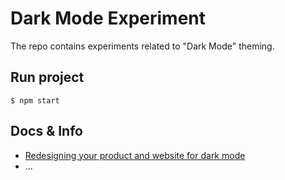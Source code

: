 # Dark Mode Experiment

The repo contains experiments related to "Dark Mode" theming.

## Run project

```
$ npm start
```

## Docs & Info

* [Redesigning your product and website for dark mode](https://stuffandnonsense.co.uk/blog/redesigning-your-product-and-website-for-dark-mode)
* ...
